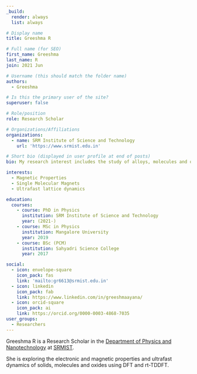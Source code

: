 ```yaml
---
_build:
  render: always
  list: always

# Display name
title: Greeshma R

# Full name (for SEO)
first_name: Greeshma
last_name: R
join: 2021 Jun

# Username (this should match the folder name)
authors:
  - Greeshma

# Is this the primary user of the site?
superuser: false

# Role/position
role: Research Scholar

# Organizations/Affiliations
organizations:
  - name: SRM Institute of Science and Technology
    url: 'https://www.srmist.edu.in'

# Short bio (displayed in user profile at end of posts)
bio: My research interest includes the study of alloys, molecules and oxides.

interests:
  - Magnetic Properties
  - Single Molecular Magnets
  - Ultrafast lattice dynamics

education:
  courses:
    - course: PhD in Physics
      institution: SRM Institute of Science and Technology
      year: (2021-)
    - course: MSc in Physics
      institution: Mangalore University
      year: 2019
    - course: BSc (PCM)
      institution: Sahyadri Science College
      year: 2017

social:
  - icon: envelope-square
    icon_pack: fas
    link: 'mailto:gr6613@srmist.edu.in'
  - icon: linkedin
    icon_pack: fab
    link: https://www.linkedin.com/in/greeshmaayana/
  - icon: orcid-square
    icon_pack: ai
    link: https://orcid.org/0000-0003-4868-7035
user_groups:
  - Researchers
---
```


Greeshma R is a Research Scholar in the [Department of Physics and Nanotechnology](https://www.srmist.edu.in/department/department-of-physics-and-nanotechnology/) at [SRMIST](https://www.srmist.edu.in).

She is exploring the electronic and magnetic properties and ultrafast dynamics of solids, molecules and oxides using DFT and rt-TDDFT.
